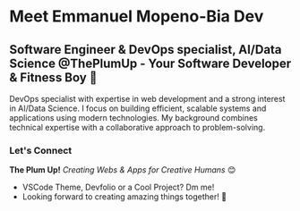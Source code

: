 <!--
**morningstar-47/morningstar-47** is a ✨ _special_ ✨ repository because its `README.md` (this file) appears on your GitHub profile.
-->

# Meet Emmanuel Mopeno-Bia Dev

## Software Engineer & DevOps specialist, AI/Data Science @ThePlumUp - Your Software Developer & Fitness Boy 💪
DevOps specialist with expertise in web development and a strong interest in AI/Data Science.
I focus on building efficient, scalable systems and applications using modern technologies.
My background combines technical expertise with a collaborative approach to problem-solving.

### Let's Connect
**The Plum Up!** *Creating Webs & Apps for Creative Humans* 😊

- VSCode Theme, Devfolio or a Cool Project? Dm me!
- Looking forward to creating amazing things together! 🌟


